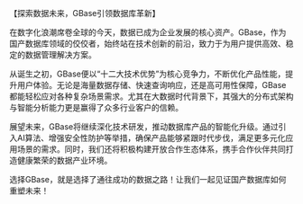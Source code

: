 【探索数据未来，GBase引领数据库革新】

在数字化浪潮席卷全球的今天，数据已成为企业发展的核心资产。GBase，作为国产数据库领域的佼佼者，始终站在技术创新的前沿，致力于为用户提供高效、稳定的数据管理解决方案。

从诞生之初，GBase便以“十二大技术优势”为核心竞争力，不断优化产品性能，提升用户体验。无论是海量数据存储、快速查询响应，还是高可用性保障，GBase都能轻松应对各种复杂场景需求。尤其在大数据时代背景下，其强大的分布式架构与智能分析能力更是赢得了众多行业客户的信赖。

展望未来，GBase将继续深化技术研发，推动数据库产品的智能化升级。通过引入AI算法、增强安全性防护等举措，确保产品能够紧跟时代步伐，满足更多元化应用场景的需求。同时，我们还将积极构建开放合作生态体系，携手合作伙伴共同打造健康繁荣的数据产业环境。

选择GBase，就是选择了通往成功的数据之路！让我们一起见证国产数据库如何重塑未来！